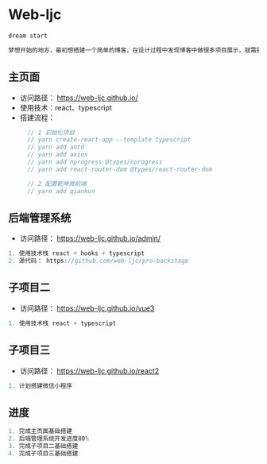 # Web-ljc

```js
dream start

梦想开始的地方，最初想搭建一个简单的博客，在设计过程中发现博客中做很多项目展示，就需要跳转不同路由展示不同的系统。因此采用微前端技术，对不同的项目展示进行管理。

```
## 主页面
+ 访问路径： https://web-ljc.github.io/
+ 使用技术：react、typescript
+ 搭建流程：
  ```js
    // 1 初始化项目
    // yarn create-react-app --template typescript
    // yarn add antd
    // yarn add axios
    // yarn add nprogress @types/nprogress
    // yarn add react-router-dom @types/react-router-dom
  
    // 2 配置乾坤微前端
    // yarn add qiankun
  ```
  
## 后端管理系统
+ 访问路径： https://web-ljc.github.io/admin/
```js
1. 使用技术栈 react + hooks + typescript
2. 源代码： https://github.com/web-ljc/pro-backstage
```
## 子项目二
+ 访问路径： https://web-ljc.github.io/vue3
```js
1. 使用技术栈 react + typescript
```
## 子项目三
+ 访问路径： https://web-ljc.github.io/react2
```js
1. 计划搭建微信小程序
```

## 进度
```js
1. 完成主页面基础搭建
2. 后端管理系统开发进度80%
3. 完成子项目二基础搭建
4. 完成子项目三基础搭建
```
